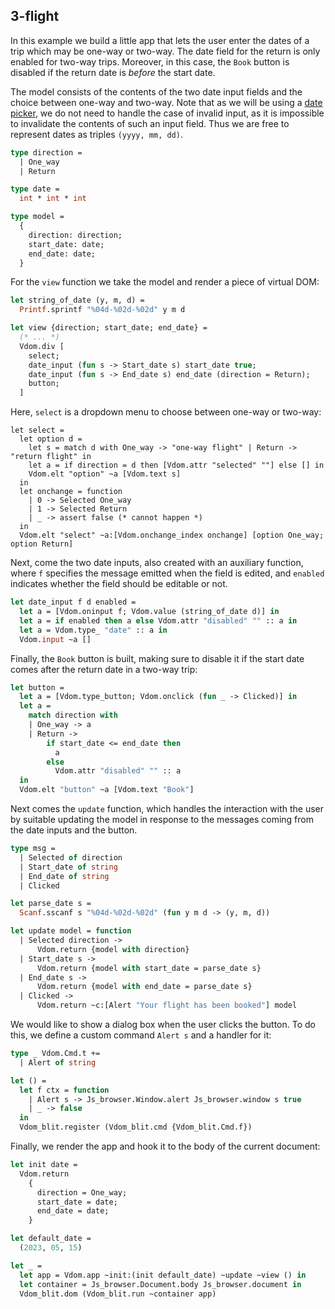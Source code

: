 ## 3-flight

In this example we build a little app that lets the user enter the dates of a
trip which may be one-way or two-way. The date field for the return is only
enabled for two-way trips. Moreover, in this case, the `Book` button is disabled
if the return date is _before_ the start date.

The model consists of the contents of the two date input fields and the choice
between one-way and two-way. Note that as we will be using a [date
picker](https://developer.mozilla.org/en-US/docs/Web/HTML/Element/input/date),
we do not need to handle the case of invalid input, as it is impossible to
invalidate the contents of such an input field. Thus we are free to represent
dates as triples `(yyyy, mm, dd)`.

```ocaml
type direction =
  | One_way
  | Return

type date =
  int * int * int

type model =
  {
    direction: direction;
    start_date: date;
    end_date: date;
  }
```

For the `view` function we take the model and render a piece of virtual DOM:

```ocaml
let string_of_date (y, m, d) =
  Printf.sprintf "%04d-%02d-%02d" y m d

let view {direction; start_date; end_date} =
  (* ... *)
  Vdom.div [
    select;
    date_input (fun s -> Start_date s) start_date true;
    date_input (fun s -> End_date s) end_date (direction = Return);
    button;
  ]
```

Here, `select` is a dropdown menu to choose between one-way or two-way:

```
let select =
  let option d =
    let s = match d with One_way -> "one-way flight" | Return -> "return flight" in
    let a = if direction = d then [Vdom.attr "selected" ""] else [] in
    Vdom.elt "option" ~a [Vdom.text s]
  in
  let onchange = function
    | 0 -> Selected One_way
    | 1 -> Selected Return
    | _ -> assert false (* cannot happen *)
  in
  Vdom.elt "select" ~a:[Vdom.onchange_index onchange] [option One_way; option Return]
```

Next, come the two date inputs, also created with an auxiliary function, where
`f` specifies the message emitted when the field is edited, and `enabled`
indicates whether the field should be editable or not.

```ocaml
let date_input f d enabled =
  let a = [Vdom.oninput f; Vdom.value (string_of_date d)] in
  let a = if enabled then a else Vdom.attr "disabled" "" :: a in
  let a = Vdom.type_ "date" :: a in
  Vdom.input ~a []
```

Finally, the `Book` button is built, making sure to disable it if the start date
comes after the return date in a two-way trip:

```ocaml
let button =
  let a = [Vdom.type_button; Vdom.onclick (fun _ -> Clicked)] in
  let a =
    match direction with
    | One_way -> a
    | Return ->
        if start_date <= end_date then
          a
        else
          Vdom.attr "disabled" "" :: a
  in
  Vdom.elt "button" ~a [Vdom.text "Book"]
```

Next comes the `update` function, which handles the interaction with the user by
suitable updating the model in response to the messages coming from the date
inputs and the button.

```ocaml
type msg =
  | Selected of direction
  | Start_date of string
  | End_date of string
  | Clicked

let parse_date s =
  Scanf.sscanf s "%04d-%02d-%02d" (fun y m d -> (y, m, d))

let update model = function
  | Selected direction ->
      Vdom.return {model with direction}
  | Start_date s ->
      Vdom.return {model with start_date = parse_date s}
  | End_date s ->
      Vdom.return {model with end_date = parse_date s}
  | Clicked ->
      Vdom.return ~c:[Alert "Your flight has been booked"] model
```

We would like to show a dialog box when the user clicks the button. To do this,
we define a custom command `Alert s` and a handler for it:

```ocaml
type _ Vdom.Cmd.t +=
  | Alert of string

let () =
  let f ctx = function
    | Alert s -> Js_browser.Window.alert Js_browser.window s true
    | _ -> false
  in
  Vdom_blit.register (Vdom_blit.cmd {Vdom_blit.Cmd.f})
```

Finally, we render the app and hook it to the body of the current document:

```ocaml
let init date =
  Vdom.return
    {
      direction = One_way;
      start_date = date;
      end_date = date;
    }

let default_date =
  (2023, 05, 15)

let _ =
  let app = Vdom.app ~init:(init default_date) ~update ~view () in
  let container = Js_browser.Document.body Js_browser.document in
  Vdom_blit.dom (Vdom_blit.run ~container app)
```
